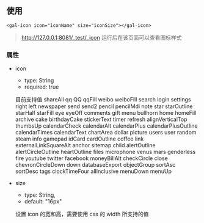 ## 使用

```
<gal-icon icon="iconName" size="iconSize"></gal-icon>
```

> http://127.0.0.1:8081/_test/_icon 运行后在该页面可以查看图标样式

### 属性

-   icon

    -   type: String
    -   required: true

    目前支持值
    shareAll qq QQ qqFill weibo weiboFill search login settings right left newspaper send send2 pencil pencilMdi note star starOutline starHalf starFill eye eyeOff comments gift menu bullhorn home homeFill archive cake birthdayCake stickerText timer refresh alignVerticalTop thumbsUp calendarCheck calendarAlt calendarPlus calendarPlusOutline calendarTimes calendarText chartArea dollar picture users user random steam info gamepad idCard cardOutline coffee link externalLinkSquareAlt anchor sitemap child alertOutline alertCircleOutline heartOutline files microphone venus mars genderless fire youtube twitter facebook moneyBillAlt checkCircle close chevronCircleDown down databaseExport objectGroup sortAsc sortDesc tags clockTimeFour allInclusive menuDown menuUp

-   size

    -   type: String,
    -   default: "16px"

    设置 icon 的宽和高，需要使用 css 的 width 所支持的值
